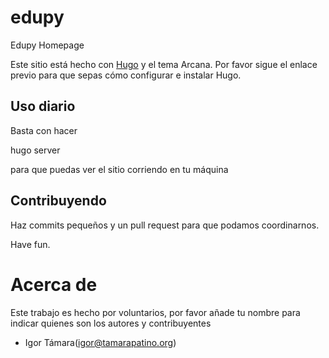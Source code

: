 # edupy
Edupy Homepage

Este sitio está hecho con [Hugo](https://gohugo.io/getting-started/quick-start/) y el tema Arcana.  Por favor sigue el enlace previo para que sepas cómo configurar e instalar Hugo.

## Uso diario

Basta con hacer

   hugo server

para que puedas ver el sitio corriendo en tu máquina

## Contribuyendo

Haz commits pequeños y un pull request para que podamos coordinarnos.

Have fun.

# Acerca de

Este trabajo es hecho por voluntarios, por favor añade tu nombre para indicar quienes son los autores y contribuyentes

* Igor Támara(igor@tamarapatino.org)

